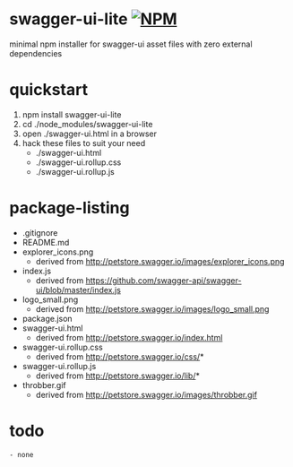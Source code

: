 swagger-ui-lite [![NPM](https://img.shields.io/npm/v/swagger-ui-lite.svg?style=flat-square)](https://www.npmjs.org/package/swagger-ui-lite)
===============
minimal npm installer for swagger-ui asset files with zero external dependencies



# quickstart
1. npm install swagger-ui-lite
2. cd ./node_modules/swagger-ui-lite
3. open ./swagger-ui.html in a browser
4. hack these files to suit your need
    - ./swagger-ui.html
    - ./swagger-ui.rollup.css
    - ./swagger-ui.rollup.js



# package-listing
- .gitignore
- README.md
- explorer_icons.png
    - derived from http://petstore.swagger.io/images/explorer_icons.png
- index.js
    - derived from https://github.com/swagger-api/swagger-ui/blob/master/index.js
- logo_small.png
    - derived from http://petstore.swagger.io/images/logo_small.png
- package.json
- swagger-ui.html
    - derived from http://petstore.swagger.io/index.html
- swagger-ui.rollup.css
    - derived from http://petstore.swagger.io/css/*
- swagger-ui.rollup.js
    - derived from http://petstore.swagger.io/lib/*
- throbber.gif
    - derived from http://petstore.swagger.io/images/throbber.gif



# todo
    - none
